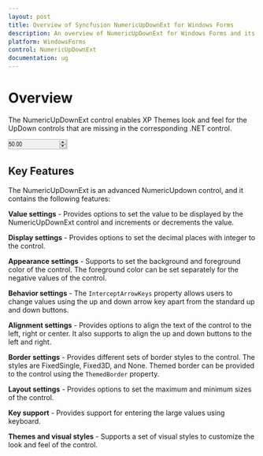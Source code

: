 ```yaml
---
layout: post
title: Overview of Syncfusion NumericUpDownExt for Windows Forms
description: An overview of NumericUpDownExt for Windows Forms and its key features like appearance with theme support and orientation support
platform: WindowsForms
control: NumericUpDownExt
documentation: ug
---
```


# Overview

The NumericUpDownExt control enables XP Themes look and feel for the UpDown controls that are missing in the corresponding .NET control.

![Overview of Syncfusion The NumericUpDownExt](NumericUpDownExt_images/NumericUpDownExt_img1.png)

## Key Features

The NumericUpDownExt is an advanced NumericUpdown control, and it contains the following features:

**Value settings** - Provides options to set the value to be displayed by the NumericUpDownExt control and increments or decrements the value.

**Display settings** - Provides options to set the decimal places with integer to the control.

**Appearance settings** - Supports to set the background and foreground color of the control. The foreground color can be set separately for the negative values of the control.

**Behavior settings** - The `InterceptArrowKeys` property allows users to change values using the up and down arrow key apart from the standard up and down buttons.

**Alignment settings** - Provides options to align the text of the control to the left, right or center. It also supports to align the up and down buttons to the left and right.

**Border settings** - Provides different sets of border styles to the control. The styles are FixedSingle, Fixed3D, and None. Themed border can be provided to the control using the `ThemedBorder` property.

**Layout settings** - Provides options to set the maximum and minimum sizes of the control.

**Key support** - Provides support for entering the large values using keyboard.

**Themes and visual styles** - Supports a set of visual styles to customize the look and feel of the control.
